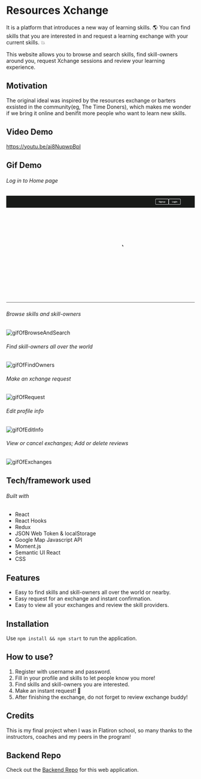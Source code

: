 # Resources Xchange

It is a platform that introduces a new way of learning skills. :earth_americas: You can find skills that you are interested in and request a learning exchange with your current skills. :boom:

This website allows you to browse and search skills, find skill-owners around you, request Xchange sessions and review your learning experience.


## Motivation

The original ideal was inspired by the resources exchange or barters exsisted in the community(eg, The Time Doners), which makes me wonder if we bring it online and benifit more people who want to learn new skills. 



## Video Demo

https://youtu.be/ai8NupwpBpI



## Gif Demo
###### Log in to Home page
![gifOfHomePage](demo/RXhome.gif)

###### Browse skills and skill-owners
![gifOfBrowseAndSearch](demo/RXbrowse.gif)

###### Find skill-owners all over the world
![gifOfFindOwners](demo/RXfind.gif)

###### Make an xchange request
![gifOfRequest](https://media.giphy.com/media/kdX2cvAe86zYBgNevG/giphy.gif)

###### Edit profile info
![gifOfEditInfo](demo/RXprofile.gif)

###### View or cancel exchanges; Add or delete reviews
![gifOfExchanges](demo/RXexchanges.gif)





## Tech/framework used

###### Built with
- React
- React Hooks
- Redux
- JSON Web Token & localStorage
- Google Map Javascript API
- Moment.js
- Semantic UI React
- CSS




## Features

- Easy to find skills and skill-owners all over the world or nearby. 
- Easy request for an exchange and instant confirmation. 
- Easy to view all your exchanges and review the skill providers.



## Installation
Use `npm install && npm start` to run the application.



## How to use?

1. Register with username and password. 
2. Fill in your profile and skills to let people know you more!
3. Find skills and skill-owners you are interested. 
4. Make an instant request! :clap:
5. After finishing the exchange, do not forget to review exchange buddy!



## Credits
This is my final project when I was in Flatiron school, so many thanks to the instructors, coaches and my peers in the program!



## Backend Repo
Check out the [Backend Repo](https://github.com/yukiyao119/resources-exchange-backend) for this web application.

